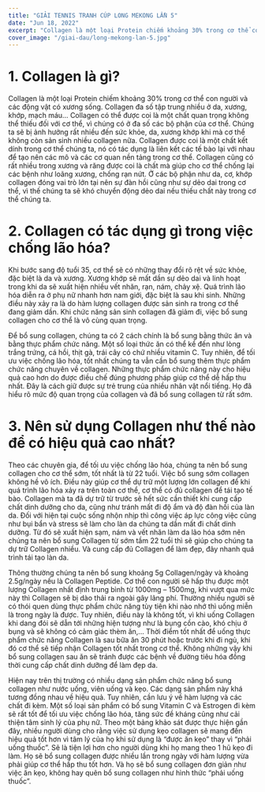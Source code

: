 ```yaml
---
title: "GIẢI TENNIS TRANH CÚP LONG MEKONG LẦN 5"
date: "Jun 18, 2022"
excerpt: "Collagen là một loại Protein chiếm khoảng 30% trong cơ thể con người và các động vật có xương sống. Collagen đa số tập trung nhiều ở da"
cover_image: "/giai-dau/long-mekong-lan-5.jpg"
---
```


# 1. Collagen là gì?

Collagen là một loại Protein chiếm khoảng 30% trong cơ thể con người và các động vật có xương sống. Collagen đa số tập trung nhiều ở da, xương, khớp, mạch máu… Collagen có thể được coi là một chất quan trọng không thể thiếu đối với cơ thể, vì chúng có ở đa số các bộ phận của cơ thể. Chúng ta sẽ bị ảnh hưởng rất nhiều đến sức khỏe, da, xương khớp khi mà cơ thể không còn sản sinh nhiều collagen nữa. Collagen được coi là một chất kết dính trong cơ thể chúng ta, nó có tác dụng là liên kết các tế bào lại với nhau để tạo nên các mô và các cơ quan nền tảng trong cơ thể. Collagen cũng có rất nhiều trong xương và răng được coi là chất mà giúp cho cơ thể chống lại các bệnh như loãng xương, chống rạn nứt. Ở các bộ phận như da, cơ, khớp collagen đóng vai trò lớn tại nên sự đàn hồi cũng như sự dẻo dai trong cơ thể, vì thế chúng ta sẽ khó chuyển động dẻo dai nếu thiếu chất này trong cơ thể chúng ta.

# 2. Collagen có tác dụng gì trong việc chống lão hóa?

Khi bước sang độ tuổi 35, cơ thể sẽ có những thay đổi rõ rệt về sức khỏe, đặc biệt là da và xương. Xương khớp sẽ mất dần sự dẻo dai và linh hoạt trong khi da sẽ xuất hiện nhiều vết nhăn, rạn, nám, chảy xệ. Quá trình lão hóa diễn ra ở phụ nữ nhanh hơn nam giới, đặc biệt là sau khi sinh. Những điều này xảy ra là do hàm lượng collagen được sản sinh ra trong cơ thể đang giảm dần. Khi chức năng sản sinh collagen đã giảm đi, việc bổ sung collagen cho cơ thể là vô cùng quan trọng.

Để bổ sung collagen, chúng ta có 2 cách chính là bổ sung bằng thức ăn và bằng thực phẩm chức năng. Một số loại thức ăn có thể kể đến như lòng trắng trứng, cá hồi, thịt gà, trái cây có chứ nhiều vitamin C. Tuy nhiên, để tối ưu việc chống lão hóa, tốt nhất chúng ta vẫn cần bổ sung thêm thực phẩm chức năng chuyên về collagen. Những thực phẩm chức năng này cho hiệu quả cao hơn do được điều chế đúng phương pháp giúp cơ thể dễ hấp thu nhất. Đây là cách giữ được sự trẻ trung của nhiều nhân vật nổi tiếng. Họ đã hiểu rõ mức độ quan trọng của collagen và đã bổ sung collagen từ rất sớm.

# 3. Nên sử dụng Collagen như thế nào để có hiệu quả cao nhất?

Theo các chuyên gia, để tối ưu việc chống lão hóa, chúng ta nên bổ sung collagen cho cơ thể sớm, tốt nhất là từ 22 tuổi. Việc bổ sung sớm collagen không hề vô ích. Điều này giúp cơ thể dự trữ một lượng lớn collagen để khi quá trình lão hóa xảy ra trên toàn cơ thể, cơ thể có đủ collagen để tái tạo tế bào. Collagen mà ta đã dự trữ từ trước sẽ hết sức cần thiết khi cung cấp chất dinh dưỡng cho da, cũng như tránh mất đi độ ẩm và độ đàn hồi của làn da. Đối với hiện tại cuộc sống nhộn nhịp thì công việc áp lực công việc cũng như bụi bẩn và stress sẽ làm cho làn da chúng ta dần mất đi chất dinh dưỡng. Từ đó sẽ xuất hiện sạm, nám và vết nhăn làm da lão hóa sớm nên chúng ta nên bổ sung Collagen từ sớm tầm 22 tuổi thì sẽ giúp cho chúng ta dự trữ Collagen nhiều. Và cung cấp đủ Collagen để làm đẹp, đảy nhanh quá trình tái tạo làn da.

Thông thường chúng ta nên bổ sung khoảng 5g Collagen/ngày và khoảng 2.5g/ngày nếu là Collagen Peptide. Cơ thể con người sẽ hấp thụ được một lượng Collagen nhất định trung bình từ 1000mg – 1500mg, khi vượt qua mức này thì Collagen sẽ bị dào thải ra ngoài gây lãng phí. Thường nhiều người sẽ có thói quen dùng thực phẩm chức năng tùy tiện khi nào nhớ thì uống miễn là trong ngày là được. Tuy nhiên, điều này là không tốt, vì khi uống Collagen khi dang đói sẽ dẫn tới những hiện tượng như là bụng cồn cào, khó chịu ở bụng và sẽ không có cảm giác thèm ăn,… Thời điểm tốt nhất để uống thực phẩm chức năng Collagen là sau bữa ăn 30 phút hoặc trước khi đi ngủ, khi đó cơ thể sẽ tiếp nhận Collagen tốt nhất trong cơ thể. Không những vậy khi bổ sung collagen sau ăn sẽ tránh được các bệnh về đường tiêu hóa đồng thời cung cấp chất dinh dưỡng để làm đẹp da.

Hiện nay trên thị trường có nhiều dạng sản phẩm chức năng bổ sung collagen như nước uống, viên uống và kẹo. Các dạng sản phẩm này khá tương đồng nhau về hiệu quả. Tuy nhiên, cần lưu ý về hàm lượng và các chất đi kèm. Một số loại sản phẩm có bổ sung Vitamin C và Estrogen đi kèm sẽ rất tốt để tối ưu việc chống lão hóa, tăng sức đề kháng cũng như cải thiện tâm sinh lý của phụ nữ. Theo một bảng khảo sát được thực hiện gần đây, nhiều người dùng cho rằng việc sử dụng kẹo collagen sẽ mang đến hiệu quả tốt hơn vì tâm lý của họ khi sử dụng là “được ăn kẹo” thay vì “phải uống thuốc”. Sẽ là tiện lợi hơn cho người dùng khi họ mang theo 1 hũ kẹo đi làm. Họ sẽ bổ sung collagen được nhiều lần trong ngày với hàm lượng vừa phải giúp cơ thể hấp thu tốt hơn. Và họ sẽ bổ sung collagen đơn giản như việc ăn kẹo, không hay quên bổ sung collagen như hình thức “phải uống thuốc”.
